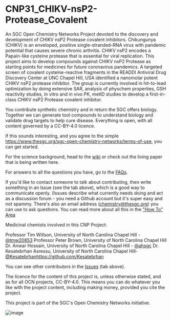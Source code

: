 # CNP31_CHIKV-nsP2-Protease_Covalent

An SGC Open Chemistry Networks Project devoted to the discovery and development of CHIKV nsP2 Protease covalent inhibitors. Chikungunya (CHIKV) is an enveloped, positive single-stranded-RNA virus with pandemic potential that causes severe chronic arthritis. CHIKV nsP2 encodes a Papain-like cysteine protease that is essential for viral replication. This project aims to develop compounds against CHIKV nsP2 Protease as starting points for medicines for future coronavirus pandemics. A targeted screen of covalent cysteine-reactive fragments in the READDI Antiviral Drug Discovery Center at UNC Chapel Hill, USA identified a nanomolar potent CHIKV nsP2 protease inhibitor. The group is currently involved in hit-to-lead optimization by doing extensive SAR, analysis of physchem properties, GSH reactivity studies, in vitro and in vivo PK, metID studies to develop a first-in-class CHIKV nsP2 Protease covalent inhibitor.

You contribute synthetic chemistry and in return the SGC offers biology. Together we can generate tool compounds to understand biology and validate drug targets to help cure disease. Everything is open, with all content governed by a CC-BY-4.0 licence.

If this sounds interesting, and you agree to the simple https://www.thesgc.org/sgc-open-chemistry-networks/terms-of-use, you can get started.

For the science background, head to the [wiki](https://github.com/StructuralGenomicsConsortium/SGC-UNC_nsP2-Protease_Covalent-Inhibitors/wiki) or check out the living paper that is being written here.

For answers to all the questions you have, go to the [FAQs](https://www.thesgc.org/sgc-open-chemistry-networks/faq).

If you'd like to contact someone to talk about contributing, then write something in an Issue (see the tab above), which is a good way to communicate openly. (Issues describe what currently needs doing and act as a discussion forum - you need a Github account but it's super easy and not spammy. There's also an email address (chemistry@thesgc.org) you can use to ask questions. You can read more about all this in the ["How To" Area](https://github.com/StructuralGenomicsConsortium/Chemistry_TechOps_HowTo/wiki)

Medicinal chemists involved in this CNP Project:

Professor Tim Willson, University of North Carolina Chapel Hill - [@tmw20653](https://github.com/tmw20653)
Professor Peter Brown, University of North Carolina Chapel Hill
Dr. Anwar Hossain, University of North Carolina Chapel Hill - [@ahsgc](https://github.com/ahsgc)
Dr. Kesatebrhan Asressu, University of North Carolina Chapel Hill- [@Kesatebrhan](https://github.com/Kesatebrhan)https://github.com/Kesatebrhan

You can see other contributors in the [Issues](https://github.com/StructuralGenomicsConsortium/SGC-UNC_nsP2-Protease_Covalent-Inhibitors/issues) (tab above).

The licence for the content of this project is, unless otherwise stated, and as for all OCN projects, CC-BY-4.0. This means you can do whatever you like with the project content, including making money, provided you cite the project.

This project is part of the SGC's Open Chemistry Networks initiative.

![image](https://github.com/StructuralGenomicsConsortium/SGC-UNC_nsP2-Protease_Covalent-Inhibitors/assets/162926266/3d2d533a-d240-4baa-bd7c-33f529c07050)
